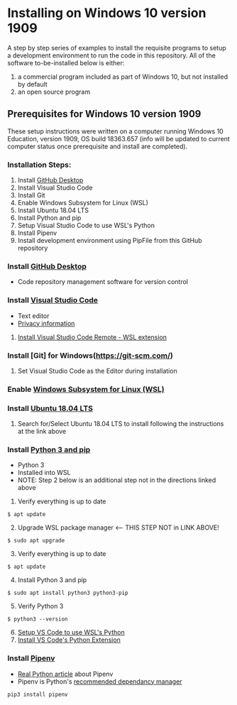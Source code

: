 # Installing on Windows 10 version 1909

A step by step series of examples to install the requisite programs to setup a development environment to run the code in this repository. All of the software to-be-installed below is either:
1. a commercial program included as part of Windows 10, but not installed by default
1. an open source program

## Prerequisites for Windows 10 version 1909
These setup instructions were written on a computer running Windows 10 Education, version 1909, OS build 18363.657 (info will be updated to current computer status once prerequisite and install are completed).

### Installation Steps:
1. Install [GitHub Desktop](https://github.com/jeremydmoore/coding4ch/blob/master/docs/install_win10.md#install-github-desktop)
1. Install Visual Studio Code
1. Install Git
1. Enable Windows Subsystem for Linux (WSL)
1. Install Ubuntu 18.04 LTS
1. Install Python and pip
1. Setup Visual Studio Code to use WSL's Python
1. Install Pipenv
1. Install development environment using PipFile from this GitHub repository


### Install [GitHub Desktop](https://desktop.github.com)
* Code repository management software for version control


### Install [Visual Studio Code](https://code.visualstudio.com/)
* Text editor
* [Privacy information](https://code.visualstudio.com/docs/supporting/faq#_how-to-disable-telemetry-reporting)
1. [Install Visual Studio Code Remote - WSL extension](https://code.visualstudio.com/remote-tutorials/wsl/getting-started)


### Install [Git] for Windows(https://git-scm.com/)
1. Set Visual Studio Code as the Editor during installation


### Enable [Windows Subsystem for Linux (WSL)](https://code.visualstudio.com/remote-tutorials/wsl/enable-wsl)


### Install [Ubuntu 18.04 LTS](https://code.visualstudio.com/remote-tutorials/wsl/install-linux)
1. Search for/Select Ubuntu 18.04 LTS to install following the instructions at the link above


### Install [Python 3 and pip](https://code.visualstudio.com/remote-tutorials/wsl/install-python)
* Python 3
* Installed into WSL
* NOTE: Step 2 below is an additional step not in the directions linked above
1. Verify everything is up to date
```
$ apt update
```
2. Upgrade WSL package manager <-- THIS STEP NOT in LINK ABOVE!
```
$ sudo apt upgrade
```
3. Verify everything is up to date
```
$ apt update
```
4. Install Python 3 and pip
```
$ sudo apt install python3 python3-pip
```
5. Verify Python 3
```
$ python3 --version
```
6. [Setup VS Code to use WSL's Python](https://code.visualstudio.com/remote-tutorials/wsl/run-in-wsl)
7. [Install VS Code's Python Extension](https://code.visualstudio.com/remote-tutorials/wsl/edit-and-debug)

### Install [Pipenv](https://pipenv.kennethreitz.org/en/latest/)
* [Real Python article](https://realpython.com/pipenv-guide/) about Pipenv
* Pipenv is Python's [recommended dependancy manager](https://packaging.python.org/tutorials/managing-dependencies/#managing-dependencies)

```
pip3 install pipenv
```
